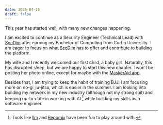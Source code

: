 ```yaml
---
date: 2025-04-26
draft: false
---
```


This year has started well, with many new changes happening.

I am excited to continue as a Security Engineer (Technical Lead) with [SecDim](https://secdim.com/) after earning my Bachelor of Computing from Curtin University. I am eager to focus on what [SecDim](https://secdim.com/) has to offer and contribute to building the platform.

My wife and I recently welcomed our first child, a baby girl. Naturally, this has disrupted sleep, but we are happy to start this new chapter. I won't be posting her photo online, except for maybe with the [MaskerAid app](https://apps.apple.com/us/app/maskeraid/id1590163828).

Besides that, I am trying to keep the habit of training BJJ. I am focusing more on no-gi jiu-jitsu, which is easier in the summer. I am looking into building my network in my new industry (although not my strong suit) and keeping up-to-date in working with AI [^1] while building my skills as a software engineer.

[^1]: Tools like [llm](https://llm.datasette.io/en/stable/#) and [Repomix](https://repomix.com/) have been fun to play around with.
